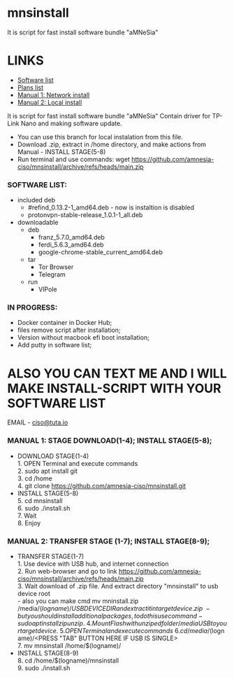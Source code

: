 # mnsinstall

It is script for fast install software bundle "aMNeSia"

# LINKS
- [Software list](#SLIST)
- [Plans list](#PLIST)
- [Manual 1: Network install](#MAN1)
- [Manual 2: Local install](#MAN2)

It is script for fast install software bundle "aMNeSia"
Contain driver for TP-Link Nano and making software update.
- You can use this branch for local instalation from this file.
- Download .zip, extract in /home directory, and make actions from Manual - INSTALL STAGE(5-8) 
- Run terminal and use commands: wget https://github.com/amnesia-ciso/mnsinstall/archive/refs/heads/main.zip
### <a name="SLIST"></a> SOFTWARE LIST:
- included deb
     - #refind_0.13.2-1_amd64.deb - now is instaltion is disabled
     - protonvpn-stable-release_1.0.1-1_all.deb 
- downloadable
   - deb
     - franz_5.7.0_amd64.deb
     - ferdi_5.6.3_amd64.deb
     - google-chrome-stable_current_amd64.deb
   - tar
     - Tor Browser
     - Telegram
   - run
     - VIPole


### <a name="PLIST"></a> IN PROGRESS:
* Docker container in Docker Hub; 
* files remove script after installation;  
* Version without macbook efi boot installation;
* Add putty in software list;


# ALSO YOU CAN TEXT ME AND I WILL MAKE INSTALL-SCRIPT WITH YOUR SOFTWARE LIST
EMAIL - ciso@tuta.io

### <a name="MAN1"></a> MANUAL 1: STAGE DOWNLOAD(1-4); INSTALL STAGE(5-8);
- DOWNLOAD STAGE(1-4) \
      1. OPEN Terminal and execute commands \
      2. sudo apt install git \
      3. cd /home \
      4. git clone https://github.com/amnesia-ciso/mnsinstall.git 
- INSTALL STAGE(5-8) \
      5. cd mnsinstall \
      6. sudo ./install.sh \
      7. Wait \
      8. Enjoy 
### <a name="MAN2"></a> MANUAL 2: TRANSFER STAGE (1-7); INSTALL STAGE(8-9);
- TRANSFER STAGE(1-7) \
      1. Use device with USB hub, and internet connection \
      2. Run web-browser and go to link https://github.com/amnesia-ciso/mnsinstall/archive/refs/heads/main.zip \
      3. Wait download of .zip file. And extract directory "mnsinstall" to usb device root \
          - also you can make cmd mv mninstall.zip /media/$(logname)/USBDEVICEDIR and extract it in target device .zip \
               - but you should install additional packages, to do this use command - sudo apt install zip unzip. \
      4. Mount Flash with unziped folder /media USB to your target device. \
      5. OPEN Terminal and execute commands \
      6. cd /media/$(logname)/<PRESS "TAB" BUTTON HERE IF USB IS SINGLE> \
      7. mv mnsinstall /home/$(logname)/ 
- INSTALL STAGE(8-9) \
      8. cd /home/$(logname)/mnsinstall \
      9. sudo ./install.sh 
